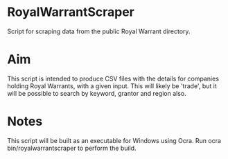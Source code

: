 RoyalWarrantScraper
===================

Script for scraping data from the public Royal Warrant directory.


Aim 
===

This script is intended to produce CSV files with the details for companies holding Royal Warrants, with a given input. This will likely be 'trade', but it will be possible to search by keyword, grantor and region also.


Notes
=== 

This script will be built as an executable for Windows using Ocra. Run ocra bin/royalwarrantscraper to perform the build.